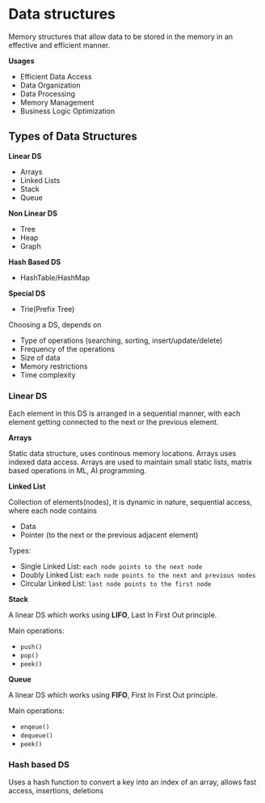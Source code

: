 # Data structures

Memory structures that allow data to be stored in the memory in an effective and efficient manner. 

**Usages**
- Efficient Data Access
- Data Organization
- Data Processing
- Memory Management
- Business Logic Optimization

## Types of Data Structures

**Linear DS**
- Arrays
- Linked Lists
- Stack
- Queue

**Non Linear DS**
- Tree
- Heap
- Graph

**Hash Based DS**
- HashTable/HashMap

**Special DS**
- Trie(Prefix Tree)

Choosing a DS, depends on
- Type of operations (searching, sorting, insert/update/delete)
- Frequency of the operations
- Size of data
- Memory restrictions
- Time complexity


### Linear DS

Each element in this DS is arranged in a sequential manner, with each element getting connected to the next or the 
previous element.

**Arrays**

Static data structure, uses continous memory locations. Arrays uses indexed data access. Arrays are used to 
maintain small static lists, matrix based operations in ML, AI programming.

**Linked List**

Collection of elements(nodes), it is dynamic in nature, sequential access, where each node contains
- Data
- Pointer (to the next or the previous adjacent element)

Types:
- Single Linked List:  `each node points to the next node`
- Doubly Linked List: `each node points to the next and previous nodes`
- Circular Linked List: `last node points to the first node`

**Stack**

A linear DS which works using **LIFO**, Last In First Out principle.

Main operations:
- `push()`
- `pop()`
- `peek()`

**Queue**

A linear DS which works using **FIFO**, First In First Out principle.

Main operations:
- `enqeue()`
- `dequeue()`
- `peek()`

### Hash based DS

Uses a hash function to convert a key into an index of an array, allows fast access, insertions, deletions

